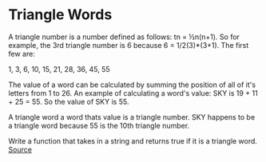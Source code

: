 Triangle Words
====

A triangle number is a number defined as follows: tn = ½n(n+1). So for example,
the 3rd triangle number is 6 because 6 = 1/2(3)*(3+1). The first few are:

1, 3, 6, 10, 15, 21, 28, 36, 45, 55

The value of a word can be calculated by summing the position of all of it's letters
from 1 to 26. An example of calculating a word's value: SKY is 19 + 11 + 25 = 55. So
the value of SKY is 55.

A triangle word a word thats value is a triangle number. SKY happens to be a triangle word
because 55 is the 10th triangle number. 

Write a function that takes in a string and returns true if it is a triangle word. [Source](http://bit.ly/MnToog)